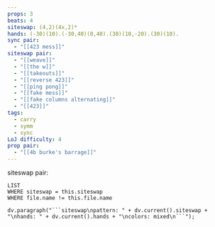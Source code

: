 ```yaml
---
props: 3
beats: 4
siteswap: (4,2)(4x,2)*
hands: (-30)(10).(-30,40)(0,40).(30)(10,-20).(30)(10).
sync pair:
  - "[[423 mess]]"
siteswap pair:
  - "[[weave]]"
  - "[[the w]]"
  - "[[takeouts]]"
  - "[[reverse 423]]"
  - "[[ping pong]]"
  - "[[fake mess]]"
  - "[[fake columns alternating]]"
  - "[[423]]"
tags:
  - carry
  - symm
  - sync
LoJ difficulty: 4
prop pair:
  - "[[4b burke's barrage]]"
---
```


siteswap pair:
```dataview
LIST
WHERE siteswap = this.siteswap
WHERE file.name != this.file.name
```
```dataviewjs
dv.paragraph("```siteswap\npattern: " + dv.current().siteswap + "\nhands: " + dv.current().hands + "\ncolors: mixed\n```");
```
